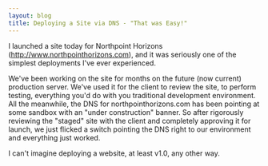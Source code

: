 ```yaml
---
layout: blog
title: Deploying a Site via DNS - "That was Easy!"
---
```

I launched a site today for Northpoint Horizons (<http://www.northpointhorizons.com>), and it was seriously one of the simplest deployments I've ever experienced.

We've been working on the site for months on the future (now current) production server. We've used it for the client to review the site, to perform testing, everything you'd do with you traditional development environment. All the meanwhile, the DNS for northpointhorizons.com has been pointing at some sandbox with an "under construction" banner. So after rigorously reviewing the "staged" site with the client and completely approving it for launch, we just flicked a switch pointing the DNS right to our environment and everything just worked.

I can't imagine deploying a website, at least v1.0, any other way.
